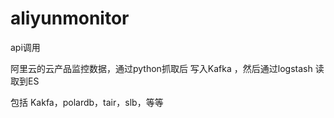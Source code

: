 # aliyunmonitor

api调用

阿里云的云产品监控数据，通过python抓取后 写入Kafka ，然后通过logstash 读取到ES

包括 Kakfa，polardb，tair，slb，等等
